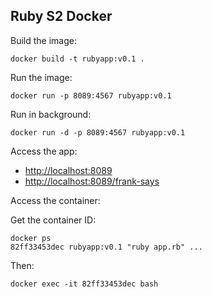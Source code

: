 Ruby S2 Docker
--------

Build the image:

```
docker build -t rubyapp:v0.1 .
```

Run the image:

```
docker run -p 8089:4567 rubyapp:v0.1
```

Run in background:

```
docker run -d -p 8089:4567 rubyapp:v0.1
```

Access the app:
- [http://localhost:8089](http://localhost:8089)
- [http://localhost:8089/frank-says](http://localhost:8089/frank-says)

Access the container:

Get the container ID:
```
docker ps
82ff33453dec rubyapp:v0.1 "ruby app.rb" ...
```
Then:
```
docker exec -it 82ff33453dec bash
```
